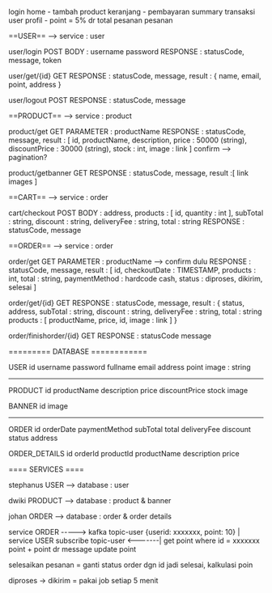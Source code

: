 login
home - tambah product
keranjang - pembayaran
summary transaksi
user profil - point = 5% dr total pesanan pesanan

==USER== --> service : user

user/login
POST
BODY : username
       password
RESPONSE :  statusCode,
			message,
			token


user/get/{id}
GET
RESPONSE : statusCode,
           message,
		   result : {
		   name,
		   email,
		   point,
		   address
		}

user/logout
POST
RESPONSE : statusCode,
		   message


==PRODUCT== --> service : product

product/get
GET 
PARAMETER : productName
RESPONSE : statusCode,
		   message,
		   result : [
	id,
	productName,
	description,
	price : 50000 (string),
	discountPrice : 30000 (string),
	stock : int,
	image : link
]
confirm --> pagination?


product/getbanner
GET
RESPONSE : statusCode,
		   message,
		   result :[
	link images
]

==CART== --> service : order

cart/checkout
POST
BODY : address,
	   products : [
		  id,
		  quantity : int
	   ],
	   subTotal : string,
	   discount : string,
	   deliveryFee : string,
	   total : string
RESPONSE : statusCode,
		   message

==ORDER== --> service : order

order/get
GET
PARAMETER : productName --> confirm dulu
RESPONSE : statusCode,
		   message,
		   result : [
			  id,
			  checkoutDate : TIMESTAMP,
			  products : int,
			  total : string,
			  paymentMethod : hardcode cash,
			  status : diproses, dikirim, selesai
		   ]
		   
order/get/{id}
GET
RESPONSE : statusCode,
		   message,
		   result : {
			  status,
			  address,
			  subTotal : string,
			  discount : string,
	          deliveryFee : string,
	          total : string
			  products : [
			     productName,
				 price,
				 id,
				 image : link
			  ]
		   }
		   
order/finishorder/{id}
GET
RESPONSE : statusCode
		   message
		   

========= DATABASE ============

USER
	id
	username
	password
	fullname
	email
	address
	point
	image : string
	
-----------------------	

PRODUCT
	id
	productName
	description
	price
	discountPrice
	stock
	image
	
BANNER
    id
	image

------------------------
	
ORDER
	id
	orderDate
	paymentMethod
	subTotal
	total
	deliveryFee
	discount
	status
	address

ORDER_DETAILS
	id
	orderId
	productId
	productName
	description
	price
	
	
==== SERVICES ====

stephanus
USER --> database : user

dwiki
PRODUCT --> database :  product & banner

johan
ORDER --> database : order & order details



service ORDER -----> kafka topic-user {userid: xxxxxxx, point: 10}
											|
service USER  subscribe topic-user  <-------|
  get point where id = xxxxxxx
  point + point dr message
  update point
  
selesaikan pesanan = ganti status order dgn id jadi selesai, kalkulasi poin

diproses -> dikirim = pakai job setiap 5 menit








